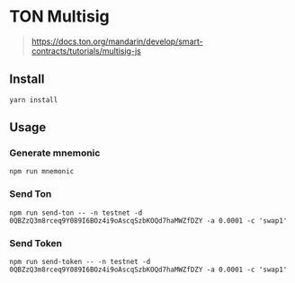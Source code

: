 # TON Multisig

> https://docs.ton.org/mandarin/develop/smart-contracts/tutorials/multisig-js

## Install

```shell
yarn install
```

## Usage

### Generate mnemonic

```shell
npm run mnemonic
```

### Send Ton

```shell
npm run send-ton -- -n testnet -d 0QBZzQ3m8rceq9Y089I6BOz4i9oAscqSzbKOQd7haMWZfDZY -a 0.0001 -c 'swap1'
```

### Send Token

```shell
npm run send-token -- -n testnet -d 0QBZzQ3m8rceq9Y089I6BOz4i9oAscqSzbKOQd7haMWZfDZY -a 0.0001 -c 'swap1'
```